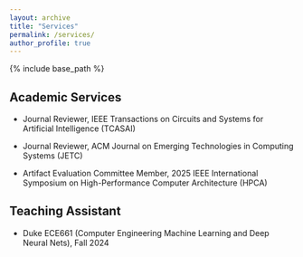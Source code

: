 ```yaml
---
layout: archive
title: "Services"
permalink: /services/
author_profile: true
---
```


{% include base_path %}

Academic Services
------
- Journal Reviewer, IEEE Transactions on Circuits and Systems for Artificial Intelligence (TCASAI)

- Journal Reviewer, ACM Journal on Emerging Technologies in Computing Systems (JETC)

- Artifact Evaluation Committee Member, 2025 IEEE International Symposium on High-Performance Computer Architecture (HPCA)

Teaching Assistant 
------
- Duke ECE661 (Computer Engineering Machine Learning and Deep Neural Nets), Fall 2024


